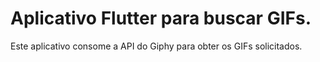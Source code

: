 # Aplicativo Flutter para buscar GIFs. 

Este aplicativo consome a API do Giphy para obter os GIFs solicitados.

